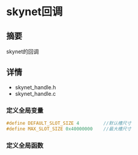 # skynet回调
## 摘要
skynet的回调

## 详情
- skynet_handle.h
- skynet_handle.c

### 定义全局变量
```c++
#define DEFAULT_SLOT_SIZE 4         //默认槽尺寸
#define MAX_SLOT_SIZE 0x40000000    //最大槽尺寸
```

### 定义全局函数